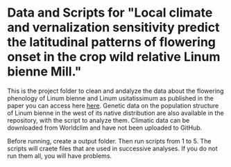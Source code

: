# Data and Scripts for "Local climate and vernalization sensitivity predict the latitudinal patterns of flowering onset in the crop wild relative Linum bienne Mill."
This is the project folder to clean and andalyze the data about the flowering phenology of Linum bienne and Linum usitatissimum as published in the paper you can access here [here](https://doi.org/10.1093/aob/mcae040).
Genetic data on the population structure of Linum bienne in the west of its native distribution are also available in the repository, with the script to analyze them. Climatic data can be downloaded from Worldclim and have not been uploaded to GitHub.

Before running, create a output folder. Then run scripts from 1 to 5. The scripts will craete files that are used in successive analyses. If you do not run them all, you will have problems.
